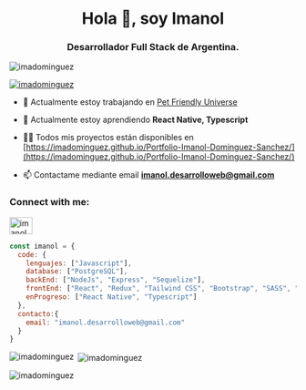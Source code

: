 <h1 align="center">Hola 👋, soy Imanol</h1>
<h3 align="center">Desarrollador Full Stack de Argentina.</h3>

<p align="left"> <img src="https://komarev.com/ghpvc/?username=imadominguez&label=Profile%20views&color=006499&style=flat" alt="imadominguez" /> </p>

<p align="left"> <a href="https://github.com/ryo-ma/github-profile-trophy"><img src="https://github-profile-trophy.vercel.app/?username=imadominguez" alt="imadominguez" /></a> </p>

- 🔭 Actualmente estoy trabajando en [Pet Friendly Universe](https://github.com/PetFriendlyUniverse/Henry-Pf)

- 🌱 Actualmente estoy aprendiendo **React Native, Typescript**

- 👨‍💻 Todos mis proyectos están disponibles en [https://imadominguez.github.io/Portfolio-Imanol-Dominguez-Sanchez/](https://imadominguez.github.io/Portfolio-Imanol-Dominguez-Sanchez/)

- 📫 Contactame mediante email **imanol.desarrolloweb@gmail.com**

<h3 align="left">Connect with me:</h3>
<p align="left">
<a href="https://linkedin.com/in/imanoldominguez" target="blank"><img align="center" src="https://raw.githubusercontent.com/rahuldkjain/github-profile-readme-generator/master/src/images/icons/Social/linked-in-alt.svg" alt="imanoldominguez" height="30" width="40" /></a>
</p>

```js
const imanol = {
  code: {
    lenguajes: ["Javascript"],
    database: ["PostgreSQL"],
    backEnd: ["NodeJs", "Express", "Sequelize"],
    frontEnd: ["React", "Redux", "Tailwind CSS", "Bootstrap", "SASS", "CSS Modules", "HTML 5", "CSS 3"],
    enProgreso: ["React Native", "Typescript"]
  },
  contacto:{
    email: "imanol.desarrolloweb@gmail.com"
  }
}
```

<p><img align="left" src="https://github-readme-stats.vercel.app/api/top-langs?username=imadominguez&show_icons=true&title_color=006499&text_color=007ebd&locale=en&layout=compact" alt="imadominguez" /></p>

<p>&nbsp;<img align="center" src="https://github-readme-stats.vercel.app/api?username=imadominguez&show_icons=true&theme=dark&title_color=006499&text_color=007ebd&bg_color=2e2e2e&locale=en" alt="imadominguez" /></p>

<p><img align="center" src="https://github-readme-streak-stats.herokuapp.com/?user=imadominguez&theme=dark" alt="imadominguez" /></p>

